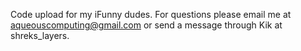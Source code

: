 Code upload for my iFunny dudes. For questions please email me at aqueouscomputing@gmail.com or send a message through Kik at shreks_layers.
